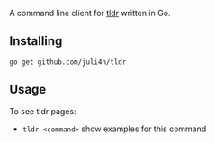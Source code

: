 A command line client for [tldr](https://github.com/tldr-pages/tldr) written in Go.

## Installing

```go get github.com/juli4n/tldr```

## Usage

To see tldr pages:

- `tldr <command>` show examples for this command
